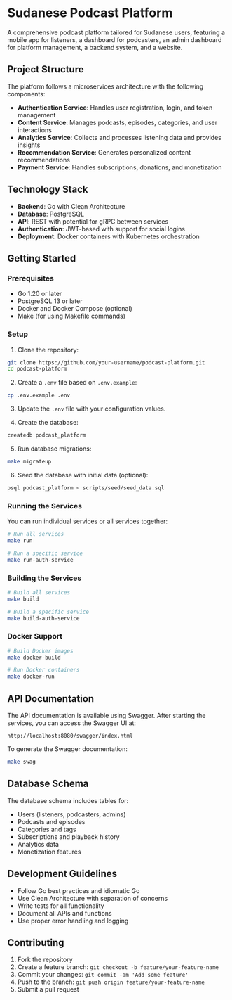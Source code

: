 # Sudanese Podcast Platform

A comprehensive podcast platform tailored for Sudanese users, featuring a mobile app for listeners, a dashboard for podcasters, an admin dashboard for platform management, a backend system, and a website.

## Project Structure

The platform follows a microservices architecture with the following components:

- **Authentication Service**: Handles user registration, login, and token management
- **Content Service**: Manages podcasts, episodes, categories, and user interactions
- **Analytics Service**: Collects and processes listening data and provides insights
- **Recommendation Service**: Generates personalized content recommendations
- **Payment Service**: Handles subscriptions, donations, and monetization

## Technology Stack

- **Backend**: Go with Clean Architecture
- **Database**: PostgreSQL
- **API**: REST with potential for gRPC between services
- **Authentication**: JWT-based with support for social logins
- **Deployment**: Docker containers with Kubernetes orchestration

## Getting Started

### Prerequisites

- Go 1.20 or later
- PostgreSQL 13 or later
- Docker and Docker Compose (optional)
- Make (for using Makefile commands)

### Setup

1. Clone the repository:

```bash
git clone https://github.com/your-username/podcast-platform.git
cd podcast-platform
```

2. Create a `.env` file based on `.env.example`:

```bash
cp .env.example .env
```

3. Update the `.env` file with your configuration values.

4. Create the database:

```bash
createdb podcast_platform
```

5. Run database migrations:

```bash
make migrateup
```

6. Seed the database with initial data (optional):

```bash
psql podcast_platform < scripts/seed/seed_data.sql
```

### Running the Services

You can run individual services or all services together:

```bash
# Run all services
make run

# Run a specific service
make run-auth-service
```

### Building the Services

```bash
# Build all services
make build

# Build a specific service
make build-auth-service
```

### Docker Support

```bash
# Build Docker images
make docker-build

# Run Docker containers
make docker-run
```

## API Documentation

The API documentation is available using Swagger. After starting the services, you can access the Swagger UI at:

```
http://localhost:8080/swagger/index.html
```

To generate the Swagger documentation:

```bash
make swag
```

## Database Schema

The database schema includes tables for:

- Users (listeners, podcasters, admins)
- Podcasts and episodes
- Categories and tags
- Subscriptions and playback history
- Analytics data
- Monetization features

## Development Guidelines

- Follow Go best practices and idiomatic Go
- Use Clean Architecture with separation of concerns
- Write tests for all functionality
- Document all APIs and functions
- Use proper error handling and logging

## Contributing

1. Fork the repository
2. Create a feature branch: `git checkout -b feature/your-feature-name`
3. Commit your changes: `git commit -am 'Add some feature'`
4. Push to the branch: `git push origin feature/your-feature-name`
5. Submit a pull request


